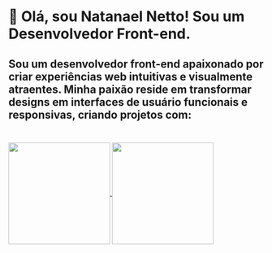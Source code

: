 # 👋 Olá, sou Natanael Netto! Sou um Desenvolvedor Front-end.

Sou um desenvolvedor front-end apaixonado por criar experiências web intuitivas e visualmente atraentes. Minha paixão reside em transformar designs em interfaces de usuário funcionais e responsivas, criando projetos com:
<br>
<br>
-


<a href="https://github.com/anuraghazra/github-readme-stats">
  <img height=200 align="center" src="https://github-readme-stats.vercel.app/api?username=anuraghazra" />
</a>
<a href="https://github.com/anuraghazra/convoychat">
  <img height=200 align="center" src="https://github-readme-stats.vercel.app/api/top-langs?username=anuraghazra&layout=compact&langs_count=8&card_width=320" />
</a>
<br>
<br>
